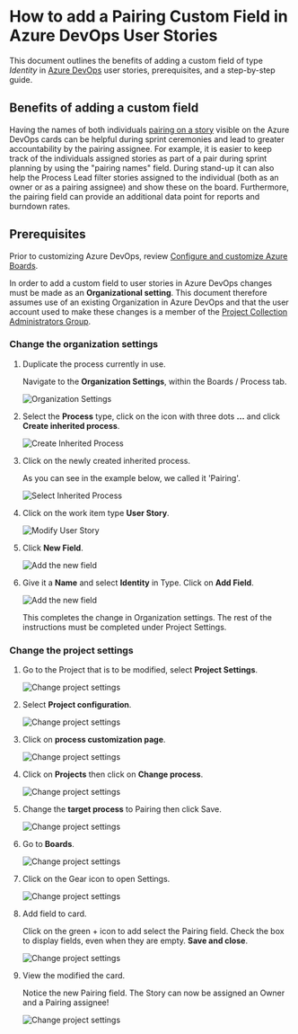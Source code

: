 # How to add a Pairing Custom Field in Azure DevOps User Stories

This document outlines the benefits of adding a custom field of type _Identity_ in [Azure DevOps](https://docs.microsoft.com/en-us/azure/devops/user-guide/what-is-azure-devops) user stories, prerequisites, and a step-by-step guide.

## Benefits of adding a custom field

Having the names of both individuals [pairing on a story](./readme.md) visible on the Azure DevOps cards can be helpful during sprint ceremonies and lead to greater accountability by the pairing assignee. For example, it is easier to keep track of the individuals assigned stories as part of a pair during sprint planning by using the "pairing names" field. During stand-up it can also help the Process Lead filter stories assigned to the individual (both as an owner or as a pairing assignee) and show these on the board. Furthermore, the pairing field can provide an additional data point for reports and burndown rates.

## Prerequisites

Prior to customizing Azure DevOps, review [Configure and customize Azure Boards](https://docs.microsoft.com/en-us/azure/devops/boards/configure-customize).

In order to add a custom field to user stories in Azure DevOps changes must be made as an **Organizational setting**. This document therefore assumes use of an existing Organization in Azure DevOps and that the user account used to make these changes is a member of the [Project Collection Administrators Group](https://docs.microsoft.com/en-us/azure/devops/organizations/security/set-project-collection-level-permissions).

### Change the organization settings

1. Duplicate the process currently in use.

    Navigate to the **Organization Settings**, within the Boards / Process tab.

    ![Organization Settings](./images/azure-devops-organization-settings.png)

2. Select the **Process** type, click on the icon with three dots **...** and click **Create inherited process**.

    ![Create Inherited Process](./images/azure-devops-create-inherited-process.png)

3. Click on the newly created inherited process.

    As you can see in the example below, we called it 'Pairing'.

    ![Select Inherited Process](./images/azure-devops-pairing-process.png)

4. Click on the work item type **User Story**.

    ![Modify User Story](./images/azure-devops-user-story-process.png)

5. Click **New Field**.

    ![Add the new field](./images/azure-devops-new-field.png)

6. Give it a **Name** and select **Identity** in Type. Click on **Add Field**.

    ![Add the new field](./images/azure-devops-add-field-to-user-story.png)

    This completes the change in Organization settings. The rest of the instructions must be completed under Project Settings.

### Change the project settings

1. Go to the Project that is to be modified, select **Project Settings**.

    ![Change project settings](./images/azure-devops-project-settings.png)

2. Select **Project configuration**.

    ![Change project settings](./images/azure-devops-project-configuration.png)

3. Click on **process customization page**.

    ![Change project settings](./images/azure-devops-process-customization.png)

4. Click on **Projects** then click on **Change process**.

    ![Change project settings](./images/azure-devops-change-process.png)

5. Change the **target process** to Pairing then click Save.

    ![Change project settings](./images/azure-devops-change-project-process.png)

6. Go to **Boards**.

    ![Change project settings](./images/azure-devops-boards.png)

7. Click on the Gear icon to open Settings.

    ![Change project settings](./images/azure-devops-board-settings.png)

8. Add field to card.

    Click on the green + icon to add select the Pairing field. Check the box to display fields, even when they are empty. **Save and close**.

    ![Change project settings](./images/azure-devops-add-field-to-card.png)

9. View the modified the card.

    Notice the new Pairing field. The Story can now be assigned an Owner and a Pairing assignee!

    ![Change project settings](./images/azure-devops-pairing-field.png)
